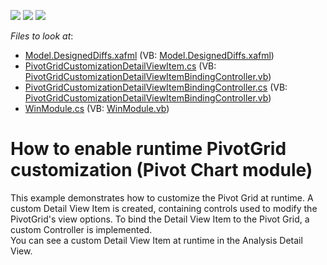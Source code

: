 <!-- default badges list -->
![](https://img.shields.io/endpoint?url=https://codecentral.devexpress.com/api/v1/VersionRange/128590013/11.1.4%2B)
[![](https://img.shields.io/badge/Open_in_DevExpress_Support_Center-FF7200?style=flat-square&logo=DevExpress&logoColor=white)](https://supportcenter.devexpress.com/ticket/details/E1886)
[![](https://img.shields.io/badge/📖_How_to_use_DevExpress_Examples-e9f6fc?style=flat-square)](https://docs.devexpress.com/GeneralInformation/403183)
<!-- default badges end -->
<!-- default file list -->
*Files to look at*:

* [Model.DesignedDiffs.xafml](./CS/PivotGridCustomization.Module.Win/Model.DesignedDiffs.xafml) (VB: [Model.DesignedDiffs.xafml](./VB/PivotGridCustomization.Module.Win/Model.DesignedDiffs.xafml))
* [PivotGridCustomizationDetailViewItem.cs](./CS/PivotGridCustomization.Module.Win/PivotGridCustomizationDetailViewItem.cs) (VB: [PivotGridCustomizationDetailViewItemBindingController.vb](./VB/PivotGridCustomization.Module.Win/PivotGridCustomizationDetailViewItemBindingController.vb))
* [PivotGridCustomizationDetailViewItemBindingController.cs](./CS/PivotGridCustomization.Module.Win/PivotGridCustomizationDetailViewItemBindingController.cs) (VB: [PivotGridCustomizationDetailViewItemBindingController.vb](./VB/PivotGridCustomization.Module.Win/PivotGridCustomizationDetailViewItemBindingController.vb))
* [WinModule.cs](./CS/PivotGridCustomization.Module.Win/WinModule.cs) (VB: [WinModule.vb](./VB/PivotGridCustomization.Module.Win/WinModule.vb))
<!-- default file list end -->
# How to enable runtime PivotGrid customization (Pivot Chart module)


<p>This example demonstrates how to customize the Pivot Grid at runtime. A custom Detail View Item is created, containing controls used to modify the PivotGrid's view options. To bind the Detail View Item to the Pivot Grid, a custom Controller is implemented.<br />
You can see a custom Detail View Item at runtime in the Analysis Detail View.</p>

<br/>


